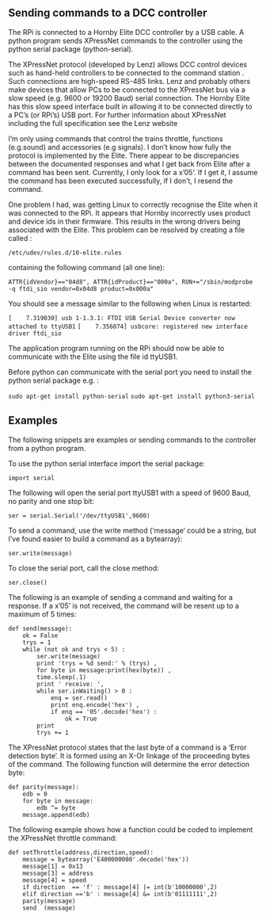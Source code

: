 ## Sending commands to a DCC controller

The RPi is connected to a Hornby Elite DCC controller by a USB cable. A python program sends XPressNet commands to the controller using the python serial package (python-serial).

The XPressNet protocol (developed by Lenz) allows DCC control devices such as hand-held controllers to be connected to the command station . Such connections are high-speed RS-485 links. Lenz and probably others make devices that allow PCs to be connected to the XPressNet bus via a slow speed (e.g. 9600 or 19200 Baud) serial connection. The Hornby Elite has this slow speed interface built in allowing it to be connected directly to a PC’s (or RPi’s) USB port. For further information about XPressNet including the full specification see the Lenz website

I’m only using commands that control the trains throttle, functions (e.g.sound) and accessories (e.g signals). I don’t know how fully the protocol is implemented by the Elite. There appear to be discrepancies between the documented responses and what I get back from Elite after a command has been sent. Currently, I only look for a x’05‘. If I get it, I assume the command has been executed successfully, if I don’t, I resend the command.

One problem I had, was getting Linux to correctly recognise the Elite when it was connected to the RPi. It appears that Hornby incorrectly uses product and device ids in their firmware. This results in the wrong drivers being associated with the Elite. This problem can be resolved by creating a file called :

`/etc/udev/rules.d/10-elite.rules`

containing the following command (all one line):

`ATTR{idVendor}=="04d8", ATTR{idProduct}=="000a", RUN+="/sbin/modprobe -q ftdi_sio vendor=0x04d8 product=0x000a"`

You should see a message similar to the following when Linux is restarted:

`[    7.319030] usb 1-1.3.1: FTDI USB Serial Device converter now attached to ttyUSB1`
`[    7.356074] usbcore: registered new interface driver ftdi_sio`

The application program running on the RPi should now be able to communicate with the Elite using the file id ttyUSB1.

Before python can communicate with the serial port you need to install the python serial package e.g. :

`sudo apt-get install python-serial`
`sudo apt-get install python3-serial`

## Examples

The following snippets are examples or sending commands to the controller from a python program.

To use the python serial interface import the serial package:

`import serial`

The following will open the serial port ttyUSB1 with a speed of 9600 Baud, no parity and one stop bit:

`ser = serial.Serial('/dev/ttyUSB1',9600)`

To send a command, use the write method (‘message‘ could be a string, but I’ve found easier to build a command as a bytearray):

`ser.write(message)`

To close the serial port, call the close method:

`ser.close()`

The following is an example of sending a command and waiting for a response. If a x’05’ is not received, the command will be resent up to a maximum of 5 times:

```
def send(message):
    ok = False
    trys = 1
    while (not ok and trys < 5) :
        ser.write(message)
        print 'trys = %d send:' % (trys) ,
        for byte in message:print(hex(byte)) ,
        time.sleep(.1)
        print ' receive: ',
        while ser.inWaiting() > 0 :
            enq = ser.read()
            print enq.encode('hex') ,
            if enq == '05'.decode('hex') :
                ok = True
        print
        trys += 1
```

The XPressNet protocol states that the last byte of a command is a ‘Error detection byte’. It is formed using an X-Or linkage of the proceeding bytes of the command. The following function will determine the error detection byte:

```
def parity(message):
    edb = 0
    for byte in message:
        edb ^= byte
    message.append(edb)
```

The following example shows how a function could be coded to implement the XPressNet throttle command:

```
def setThrottle(address,direction,speed):
    message = bytearray('E400000000'.decode('hex'))
    message[1] = 0x13
    message[3] = address
    message[4] = speed
    if direction  == 'f' : message[4] |= int(b'10000000',2)
    elif direction =='b' : message[4] &= int(b'01111111',2)
    parity(message)
    send  (message)
```
